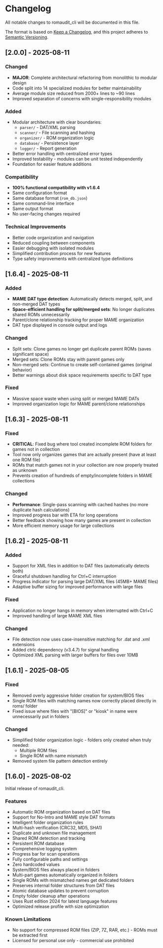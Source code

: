 # Changelog

All notable changes to romaudit_cli will be documented in this file.

The format is based on [Keep a Changelog](https://keepachangelog.com/en/1.0.0/),
and this project adheres to [Semantic Versioning](https://semver.org/spec/v2.0.0.html).

## [2.0.0] - 2025-08-11

### Changed
- **MAJOR**: Complete architectural refactoring from monolithic to modular design
- Code split into 14 specialized modules for better maintainability
- Average module size reduced from 2000+ lines to ~90 lines
- Improved separation of concerns with single-responsibility modules

### Added
- Modular architecture with clear boundaries:
  - `parser/` - DAT/XML parsing
  - `scanner/` - File scanning and hashing
  - `organizer/` - ROM organization logic
  - `database/` - Persistence layer
  - `logger/` - Report generation
- Better error handling with centralized error types
- Improved testability - modules can be unit tested independently
- Foundation for easier feature additions

### Compatibility
- **100% functional compatibility with v1.6.4**
- Same configuration format
- Same database format (`rom_db.json`)
- Same command-line interface
- Same output format
- No user-facing changes required

### Technical Improvements
- Better code organization and navigation
- Reduced coupling between components
- Easier debugging with isolated modules
- Simplified contribution process for new features
- Type safety improvements with centralized type definitions

## [1.6.4] - 2025-08-11

### Added
- **MAME DAT type detection**: Automatically detects merged, split, and non-merged DAT types
- **Space-efficient handling for split/merged sets**: No longer duplicates shared ROMs unnecessarily
- Parent/clone relationship tracking for proper MAME organization
- DAT type displayed in console output and logs

### Changed
- Split sets: Clone games no longer get duplicate parent ROMs (saves significant space)
- Merged sets: Clone ROMs stay with parent games only
- Non-merged sets: Continue to create self-contained games (original behavior)
- Better warnings about disk space requirements specific to DAT type

### Fixed
- Massive space waste when using split or merged MAME DATs
- Improved organization logic for MAME parent/clone relationships

## [1.6.3] - 2025-08-11

### Fixed
- **CRITICAL**: Fixed bug where tool created incomplete ROM folders for games not in collection
- Tool now only organizes games that are actually present (have at least one ROM file)
- ROMs that match games not in your collection are now properly treated as unknown
- Prevents creation of hundreds of empty/incomplete folders in MAME collections

### Changed
- **Performance**: Single-pass scanning with cached hashes (no more duplicate hash calculations)
- Improved progress bar with ETA for long operations
- Better feedback showing how many games are present in collection
- More efficient memory usage for large collections

## [1.6.2] - 2025-08-11

### Added
- Support for XML files in addition to DAT files (automatically detects both)
- Graceful shutdown handling for Ctrl+C interruption
- Progress indicator for parsing large DAT/XML files (45MB+ MAME files)
- Adaptive buffer sizing for improved performance with large files

### Fixed
- Application no longer hangs in memory when interrupted with Ctrl+C
- Improved handling of large MAME XML files

### Changed
- File detection now uses case-insensitive matching for .dat and .xml extensions
- Added ctrlc dependency (v3.4.7) for signal handling
- Optimized XML parsing with larger buffers for files over 10MB

## [1.6.1] - 2025-08-05

### Fixed
- Removed overly aggressive folder creation for system/BIOS files
- Single ROM files with matching names now correctly placed directly in roms/ folder
- Fixed issue where files with "[BIOS]" or "kiosk" in name were unnecessarily put in folders

### Changed
- Simplified folder organization logic - folders only created when truly needed:
  - Multiple ROM files
  - Single ROM with name mismatch
- Removed system file pattern detection entirely

## [1.6.0] - 2025-08-02

Initial release of romaudit_cli.

### Features

- Automatic ROM organization based on DAT files
- Support for No-Intro and MAME style DAT formats
- Intelligent folder organization rules
- Multi-hash verification (CRC32, MD5, SHA1)
- Duplicate and unknown file management
- Shared ROM detection and tracking
- Persistent ROM database
- Comprehensive logging system
- Progress bar for scan operations
- Fully configurable paths and settings
- Zero hardcoded values
- System/BIOS files always placed in folders
- Multi-part games automatically organized in folders
- Single ROMs with mismatched names get dedicated folders
- Preserves internal folder structures from DAT files
- Atomic database updates to prevent corruption
- Empty folder cleanup after operations
- Uses Rust edition 2024 for latest language features
- Optimized release profile with size optimization

### Known Limitations

- No support for compressed ROM files (ZIP, 7Z, RAR, etc.) - ROMs must be extracted first
- Licensed for personal use only - commercial use prohibited